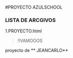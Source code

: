 #PROYECTO AZULSCHOOL

### LISTA DE ARCGIVOS 

1.PROYECTO.html

>!!VAMOOOS

proyecto de ** JEANCARLO**